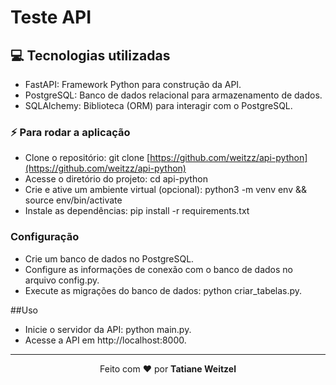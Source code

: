 # Teste API 

## 💻 Tecnologias utilizadas

* FastAPI: Framework Python para construção da API.
* PostgreSQL: Banco de dados relacional para armazenamento de dados.
* SQLAlchemy: Biblioteca (ORM) para interagir com o PostgreSQL.


### :zap: Para rodar a aplicação
- Clone o repositório: git clone [https://github.com/weitzz/api-python](https://github.com/weitzz/api-python)
- Acesse o diretório do projeto: cd api-python
- Crie e ative um ambiente virtual (opcional): python3 -m venv env && source env/bin/activate
- Instale as dependências: pip install -r requirements.txt

### Configuração 
* Crie um banco de dados no PostgreSQL.
* Configure as informações de conexão com o banco de dados no arquivo config.py.
* Execute as migrações do banco de dados: python criar_tabelas.py.


##Uso
* Inicie o servidor da API: python main.py.
* Acesse a API em http://localhost:8000.

 ---
 <p align="center">Feito com ❤️ por <strong>Tatiane Weitzel<p>